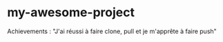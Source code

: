 # my-awesome-project

Achievements :
"J'ai réussi à faire clone, pull et je m'apprête à faire push"
